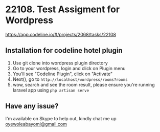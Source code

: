 # 22108. Test Assigment for Wordpress

https://app.codeline.io/#/projects/2068/tasks/22108

## Installation for codeline hotel plugin
1. Use git clone into wordpress plugin directory
2. Go to your wordpress, login and click on Plugin menu
3. You'll see "Codeline Plugin", click on "Activate"
4. Next(), go to ```http://localhost/wordpress/rooms?rooms```
5. wow, search and see the room result, please ensure you're running laravel app using ```php artisan serve```

## Have any issue?
I'm available on Skype to help out, kindly chat me up oyewoleabayomi@gmail.com